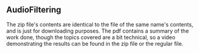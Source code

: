 ## AudioFiltering
The zip file's contents are identical to the file of the same name's contents, and is just for downloading purposes. The pdf contains a summary of the work done, though the topics covered are a bit technical, so
a video demonstrating the results can be found in the zip file or the regular file.
